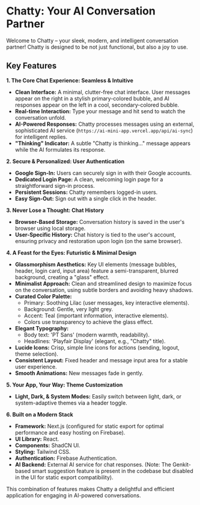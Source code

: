 # Chatty: Your AI Conversation Partner

Welcome to Chatty – your sleek, modern, and intelligent conversation partner! Chatty is designed to be not just functional, but also a joy to use.

## Key Features

**1. The Core Chat Experience: Seamless & Intuitive**

- **Clean Interface:** A minimal, clutter-free chat interface. User messages appear on the right in a stylish primary-colored bubble, and AI responses appear on the left in a cool, secondary-colored bubble.
- **Real-time Interaction:** Type your message and hit send to watch the conversation unfold.
- **AI-Powered Responses:** Chatty processes messages using an external, sophisticated AI service (`https://ai-mini-app.vercel.app/api/ai-sync`) for intelligent replies.
- **"Thinking" Indicator:** A subtle "Chatty is thinking..." message appears while the AI formulates its response.

**2. Secure & Personalized: User Authentication**

- **Google Sign-In:** Users can securely sign in with their Google accounts.
- **Dedicated Login Page:** A clean, welcoming login page for a straightforward sign-in process.
- **Persistent Sessions:** Chatty remembers logged-in users.
- **Easy Sign-Out:** Sign out with a single click in the header.

**3. Never Lose a Thought: Chat History**

- **Browser-Based Storage:** Conversation history is saved in the user's browser using local storage.
- **User-Specific History:** Chat history is tied to the user's account, ensuring privacy and restoration upon login (on the same browser).

**4. A Feast for the Eyes: Futuristic & Minimal Design**

- **Glassmorphism Aesthetics:** Key UI elements (message bubbles, header, login card, input area) feature a semi-transparent, blurred background, creating a "glass" effect.
- **Minimalist Approach:** Clean and streamlined design to maximize focus on the conversation, using subtle borders and avoiding heavy shadows.
- **Curated Color Palette:**
  - Primary: Soothing Lilac (user messages, key interactive elements).
  - Background: Gentle, very light grey.
  - Accent: Teal (important information, interactive elements).
  - Colors use transparency to achieve the glass effect.
- **Elegant Typography:**
  - Body text: 'PT Sans' (modern warmth, readability).
  - Headlines: 'Playfair Display' (elegant, e.g., "Chatty" title).
- **Lucide Icons:** Crisp, simple line icons for actions (sending, logout, theme selection).
- **Consistent Layout:** Fixed header and message input area for a stable user experience.
- **Smooth Animations:** New messages fade in gently.

**5. Your App, Your Way: Theme Customization**

- **Light, Dark, & System Modes:** Easily switch between light, dark, or system-adaptive themes via a header toggle.

**6. Built on a Modern Stack**

- **Framework:** Next.js (configured for static export for optimal performance and easy hosting on Firebase).
- **UI Library:** React.
- **Components:** ShadCN UI.
- **Styling:** Tailwind CSS.
- **Authentication:** Firebase Authentication.
- **AI Backend:** External AI service for chat responses. (Note: The Genkit-based smart suggestion feature is present in the codebase but disabled in the UI for static export compatibility).

This combination of features makes Chatty a delightful and efficient application for engaging in AI-powered conversations.
